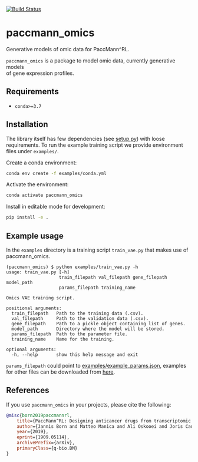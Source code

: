 [![Build Status](https://travis-ci.org/PaccMann/paccmann_omics.svg?branch=master)](https://travis-ci.org/PaccMann/paccmann_omics)
# paccmann_omics

Generative models of omic data for PaccMann^RL.

`paccmann_omics` is a package to model omic data, currently generative models  
of gene expression profiles.

## Requirements

- `conda>=3.7`

## Installation

The library itself has few dependencies (see [setup.py](setup.py)) with loose requirements. 
To run the example training script we provide environment files under `examples/`.

Create a conda environment:

```sh
conda env create -f examples/conda.yml
```

Activate the environment:

```sh
conda activate paccmann_omics
```

Install in editable mode for development:

```sh
pip install -e .
```

## Example usage

In the `examples` directory is a training script `train_vae.py` that makes use
of paccmann_omics.

```console
(paccmann_omics) $ python examples/train_vae.py -h
usage: train_vae.py [-h]
                    train_filepath val_filepath gene_filepath model_path
                    params_filepath training_name

Omics VAE training script.

positional arguments:
  train_filepath   Path to the training data (.csv).
  val_filepath     Path to the validation data (.csv).
  gene_filepath    Path to a pickle object containing list of genes.
  model_path       Directory where the model will be stored.
  params_filepath  Path to the parameter file.
  training_name    Name for the training.

optional arguments:
  -h, --help       show this help message and exit
```

`params_filepath` could point to [examples/example_params.json](examples/example_params.json), examples for other files can be downloaded from [here](https://ibm.box.com/v/paccmann-pytoda-data).

## References

If you use `paccmann_omics` in your projects, please cite the following:

```bib
@misc{born2019paccmannrl,
    title={PaccMann^RL: Designing anticancer drugs from transcriptomic data via reinforcement learning},
    author={Jannis Born and Matteo Manica and Ali Oskooei and Joris Cadow and María Rodríguez Martínez},
    year={2019},
    eprint={1909.05114},
    archivePrefix={arXiv},
    primaryClass={q-bio.BM}
}
```
